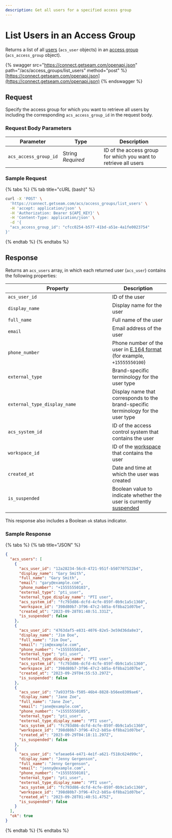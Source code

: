 ```yaml
---
description: Get all users for a specified access group
---
```


# List Users in an Access Group

Returns a list of all [users](../../../products/access-systems/#what-is-a-user) (`acs_user` objects) in an [access group](../../../products/access-systems/#what-is-an-access-group) (`acs_access_group` object).

{% swagger src="https://connect.getseam.com/openapi.json" path="/acs/access_groups/list_users" method="post" %}
[https://connect.getseam.com/openapi.json](https://connect.getseam.com/openapi.json)
{% endswagger %}

## Request

Specify the access group for which you want to retrieve all users by including the corresponding `acs_access_group_id` in the request body.

### Request Body Parameters

<table><thead><tr><th>Parameter</th><th width="112.33333333333331">Type</th><th>Description</th></tr></thead><tbody><tr><td><code>acs_access_group_id</code></td><td>String<br><em>Required</em></td><td>ID of the access group for which you want to retrieve all users</td></tr></tbody></table>

### Sample Request

{% tabs %}
{% tab title="cURL (bash)" %}
```bash
curl -X 'POST' \
  'https://connect.getseam.com/acs/access_groups/list_users' \
  -H 'accept: application/json' \
  -H 'Authorization: Bearer ${API_KEY}' \
  -H 'Content-Type: application/json' \
  -d '{
  "acs_access_group_id": "cfcc0254-b577-41bd-a51e-4a1fe0023754"
}'
```
{% endtab %}
{% endtabs %}

## Response

Returns an `acs_users` array, in which each returned user (`acs_user`) contains the following properties:

<table><thead><tr><th width="310">Property</th><th>Description</th></tr></thead><tbody><tr><td><code>acs_user_id</code></td><td>ID of the user</td></tr><tr><td><code>display_name</code></td><td>Display name for the user</td></tr><tr><td><code>full_name</code></td><td>Full name of the user</td></tr><tr><td><code>email</code></td><td>Email address of the user</td></tr><tr><td><code>phone_number</code></td><td>Phone number of the user in <a href="https://www.itu.int/rec/T-REC-E.164/en">E.164 format</a> (for example, <code>+15555550100</code>)</td></tr><tr><td><code>external_type</code></td><td>Brand-specific terminology for the user type</td></tr><tr><td><code>external_type_display_name</code></td><td>Display name that corresponds to the brand-specific terminology for the user type</td></tr><tr><td><code>acs_system_id</code></td><td>ID of the access control system that contains the user</td></tr><tr><td><code>workspace_id</code></td><td>ID of the <a href="../../../core-concepts/workspaces.md">workspace</a> that contains the user</td></tr><tr><td><code>created_at</code></td><td>Date and time at which the user was created</td></tr><tr><td><code>is_suspended</code></td><td>Boolean value to indicate whether the user is currently <a href="../../../products/access-systems/suspending-and-unsuspending-users.md">suspended</a></td></tr></tbody></table>

This response also includes a Boolean `ok` status indicator.

### Sample Response

{% tabs %}
{% tab title="JSON" %}
```json
{
  "acs_users": [
    {
      "acs_user_id": "12a28234-56c8-4721-951f-b507707522b4",
      "display_name": "Gary Smith",
      "full_name": "Gary Smith",
      "email": "gary@example.com",
      "phone_number": "+15555550103",
      "external_type": "pti_user",
      "external_type_display_name": "PTI user",
      "acs_system_id": "fc793d86-dcfd-4cfe-859f-0b9c1a5c1360",
      "workspace_id": "398d80b7-3f96-47c2-b85a-6f8ba21d07be",
      "created_at": "2023-09-28T01:40:51.331Z",
      "is_suspended": false
    },
    {
      "acs_user_id": "4763daf5-e831-4076-82e5-3e59d36da8e3",
      "display_name": "Jim Doe",
      "full_name": "Jim Doe",
      "email": "jim@example.com",
      "phone_number": "+15555550104",
      "external_type": "pti_user",
      "external_type_display_name": "PTI user",
      "acs_system_id": "fc793d86-dcfd-4cfe-859f-0b9c1a5c1360",
      "workspace_id": "398d80b7-3f96-47c2-b85a-6f8ba21d07be",
      "created_at": "2023-09-29T04:55:53.297Z",
      "is_suspended": false
    },
    {
      "acs_user_id": "7a933f5b-f505-46b4-8828-b56ee8309ae6",
      "display_name": "Jane Zoe",
      "full_name": "Jane Zoe",
      "email": "jane@example.com",
      "phone_number": "+15555550105",
      "external_type": "pti_user",
      "external_type_display_name": "PTI user",
      "acs_system_id": "fc793d86-dcfd-4cfe-859f-0b9c1a5c1360",
      "workspace_id": "398d80b7-3f96-47c2-b85a-6f8ba21d07be",
      "created_at": "2023-09-29T04:18:11.297Z",
      "is_suspended": false
    },
    {
      "acs_user_id": "efaeae64-e471-4e1f-a621-f518c624d99c",
      "display_name": "Jenny Gergenson",
      "full_name": "Jenny Gergenson",
      "email": "jenny@example.com",
      "phone_number": "+15555550101",
      "external_type": "pti_user",
      "external_type_display_name": "PTI user",
      "acs_system_id": "fc793d86-dcfd-4cfe-859f-0b9c1a5c1360",
      "workspace_id": "398d80b7-3f96-47c2-b85a-6f8ba21d07be",
      "created_at": "2023-09-28T01:40:51.475Z",
      "is_suspended": false
    }
  ],
  "ok": true
}
```
{% endtab %}
{% endtabs %}
